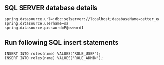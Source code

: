 
## SQL SERVER database details
```
spring.datasource.url=jdbc:sqlserver://localhost;databaseName=better_eats
spring.datasource.username=sa
spring.datasource.password=P@ssword1
```


## Run following SQL insert statements
```
INSERT INTO roles(name) VALUES('ROLE_USER');
INSERT INTO roles(name) VALUES('ROLE_ADMIN');
```